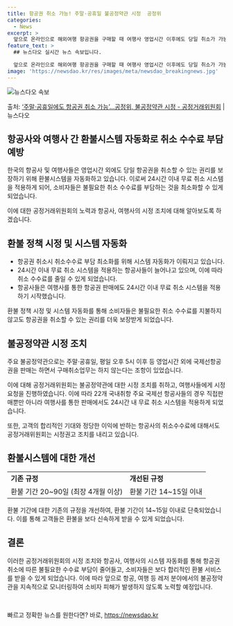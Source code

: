 ```yaml
---
title: 항공권 취소 가능! 주말·공휴일 불공정약관 시정  공정위
categories:
  - News
excerpt: >
  앞으로 온라인으로 해외여행 항공권을 구매할 때 여행사 영업시간 이후에도 당일 취소가 가능해져 수수료 부담이 …
feature_text: >
  ## 뉴스다오 실시간 뉴스 속보입니다.

  앞으로 온라인으로 해외여행 항공권을 구매할 때 여행사 영업시간 이후에도 당일 취소가 가능해져 수수료 부담이 …
image: 'https://newsdao.kr/res/images/meta/newsdao_breakingnews.jpg'
---
```


![뉴스다오 속보](https://newsdao.kr/res/images/meta/newsdao_breakingnews.jpg)

<p>출처: <a href="https://newsdao.kr/2774" rel="dofollow">‘주말·공휴일에도 항공권 취소 가능’…공정위, 불공정약관 시정 - 공정거래위원회</a> | 뉴스다오</p>

<h2>항공사와 여행사 간 환불시스템 자동화로 취소 수수료 부담 예방</h2>

한국의 항공사 및 여행사들은 영업시간 외에도 당일 항공권을 취소할 수 있는 권리를 보장하기 위해 환불시스템을 자동화하고 있습니다. 이로써 24시간 이내 무료 취소 시스템을 적용하게 되어, 소비자들은 불필요한 취소 수수료를 부담하는 것을 최소화할 수 있게 되었습니다. 

이에 대한 공정거래위원회의 노력과 항공사, 여행사의 시정 조치에 대해 알아보도록 하겠습니다.

<h2 data-ke-size="size26">환불 정책 시정 및 시스템 자동화</h2>

<ul>
  <li>항공권 취소시 취소수수료 부담 최소화를 위해 시스템 자동화가 이뤄지고 있습니다.</li>
  <li>24시간 이내 무료 취소 시스템을 적용하는 항공사들이 늘어나고 있으며, 이에 따라 취소 수수료를 줄일 수 있게 되었습니다.</li>
  <li>항공사들은 여행사를 통한 항공권 판매에도 24시간 이내 무료 취소 시스템을 적용하기 시작했습니다.</li>
</ul>

환불 정책 시정 및 시스템 자동화를 통해 소비자들은 불필요한 취소 수수료를 지불하지 않고도 항공권을 취소할 수 있는 권리를 더욱 보장받게 되었습니다.

<h2 data-ke-size="size26">불공정약관 시정 조치</h2>

<p data-ke-size="size16">주요 불공정약관으로는 주말·공휴일, 평일 오후 5시 이후 등 영업시간 외에 국제선항공권을 판매는 하면서 구매취소업무는 하지 않는다는 조항이 있었습니다.</p>

이에 대해 공정거래위원회는 불공정약관에 대한 시정 조치를 취하고, 여행사들에게 시정 요청을 진행하였습니다. 이에 따라 22개 국내취항 주요 국제선 항공사들의 경우 직접판매뿐만 아니라 여행사를 통한 판매에서도 24시간 내 무료 취소 시스템을 적용하게 되었습니다.

또한, 고객의 합리적인 기대와 정당한 이익에 반하는 항공사의 취소수수료에 대해서도 공정거래위원회는 시정권고 조치를 내리고 있습니다.

<h2 data-ke-size="size26">환불시스템에 대한 개선</h2>

<table>
  <tr>
    <td><b>기존 규정</b></td>
    <td><b>개선된 규정</b></td>
  </tr>
  <tr>
    <td style="text-align: center; height: 17px;">환불 기간 20~90일 (최장 4개월 이상)</td>
    <td style="text-align: center; height: 17px;">환불 기간 14~15일 이내</td>
  </tr>
</table>

환불 기간에 대한 기존의 규정을 개선하여, 환불 기간이 14~15일 이내로 단축되었습니다. 이를 통해 고객들은 환불을 보다 신속하게 받을 수 있게 되었습니다.

<h2 data-ke-size="size26">결론</h2>

이러한 공정거래위원회의 시정 조치와 항공사, 여행사의 시스템 자동화를 통해 항공권 취소에 따른 불필요한 수수료 부담이 줄어들고, 소비자들은 보다 합리적인 환불 서비스를 받을 수 있게 되었습니다. 이에 따라 앞으로 항공, 여행 등 레저 분야에서의 불공정약관을 지속적으로 모니터링하여 소비자 피해가 발생하지 않도록 노력할 예정입니다.

<p data-ke-size="size16">&nbsp;</p> 

빠르고 정확한 뉴스를 원한다면? 바로, <a href="https://newsdao.kr" rel="dofollow">https://newsdao.kr</a>


    
